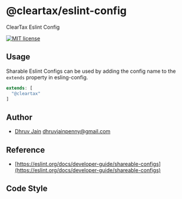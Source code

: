 # @cleartax/eslint-config

ClearTax Eslint Config

[![MIT license](https://img.shields.io/badge/License-MIT-blue.svg)](https://lbesson.mit-license.org/)

## Usage

Sharable Eslint Configs can be used by adding the config name to the `extends` property in esling-config.

```js
extends: [
  "@cleartax"
]
```

## Author

- [Dhruv Jain](https://github.com/maddhruv) <dhruvjainpenny@gmail.com>

## Reference

- [https://eslint.org/docs/developer-guide/shareable-configs](https://eslint.org/docs/developer-guide/shareable-configs)

## Code Style

